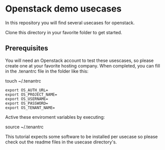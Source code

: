 # Openstack demo usecases

In  this repository you will find several usecases for openstack.

Clone this directory in your favorite folder to get started.

## Prerequisites

You will need an Openstack account to test these usescases, so please create one
at your favorite hosting company. When completed, you can fill in the .tenantrc file
in the folder like this:

touch ~/.tenantrc

```
export OS_AUTH_URL=
export OS_PROJECT_NAME=
export OS_USERNAME=
export OS_PASSWORD=
export OS_TENANT_NAME=
```

Active these enviroment variables by executing:

 source ~/.tenantrc


This tutorial expects some software to be installed per usecase so please check
out the readme files in the usecase directory's.
